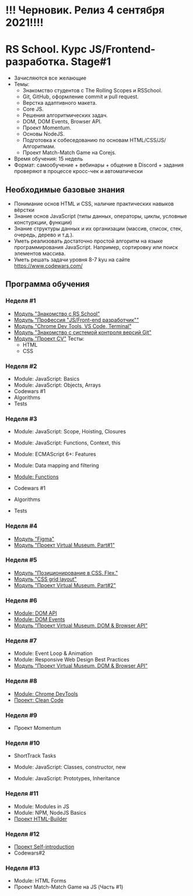# !!! Черновик. Релиз 4 сентября 2021!!!!

# RS School. Курс JS/Frontend-разработка. Stage#1
- Зачисляются все желающие
- Темы:
    - Знакомство студентов с The Rolling Scopes и RSSchool.
    - Git, GitHub, оформление commit и pull request.
    - Верстка адаптивного макета.
    - Core JS.
    - Решения алгоритмических задач.
    - DOM, DOM Events, Browser API.
    - Проект Momentum.
    - Основы NodeJS.
    - Подготовка к собеседованию по основам HTML/CSS/JS/Алгоритмам.
    - Проект Match-Match Game на Сorejs.
- Время обучения: 15 недель
- Формат: самообучение + вебинары + общение в Discord + задания проверяют в процессе кросс-чек и автоматически

## Необходимые базовые знания
- Понимание основ HTML и CSS, наличие практических навыков вёрстки
- Знание основ JavaScript (типы данных, операторы, циклы, условные констуркции, функции)
- Знание структуры данных и их организации (массив, список, стек, очередь, дерево и т.д.). 
- Уметь реализовать достаточно простой алгоритм на языке программирования JavaScript. Например, сортировку или поиск элементов массива.
- Уметь решать задачи уровня 8-7 kyu на сайте https://www.codewars.com/


## Программа обучения
### Неделя #1
- [Модуль "Знакомство с RS School"](modules/rs-school-intro/)
- [Модуль "Профессия \"JS/Front-end разработчик\""](modules/js-fe-developer/)
- [Модуль "Chrome Dev Tools, VS Code, Terminal"](modules/basic-tools/)
- [Модуль "Знакомство с системой контроля версий Git"](modules/git/) 
- [Модуль "Проект CV"](modules/project-cv)
  Тесты:
  - HTML
  - CSS

### Неделя #2
- Module: JavaScript: Basics
- Module: JavaScript: Objects, Arrays
- Codewars #1
- Algorithms 
- Tests 

### Неделя #3
- Module: JavaScript: Scope, Hoisting, Closures
- Module: JavaScript: Functions, Context, this
- Module: ECMAScript 6+: Features
- Module: Data mapping and filtering
- [Module: Functions](modules/functions/)

- Codewars #1 
- Algorithms
- Tests

### Неделя #4
- [Модуль "Figma"](modules/figma)
- [Модуль "Проект Virtual Museum. Part#1"](modules/project-virtual-museum)

### Неделя #5
- [Модуль "Позиционирование в CSS. Flex."](../stage0/modules/css-postioning)
- [Модуль "CSS grid layout"](modules/css-grid/)
- [Модуль "Проект Virtual Museum. Part#2"](modules/project-virtual-museum)

### Неделя #6
- [Module: DOM API](modules/dom-api/)
- [Module: DOM Events](modules/dom-events/)
- [Модуль "Проект Virtual Museum. DOM & Browser API"](modules/project-virtual-museum)

### Неделя #7
- Module: Event Loop & Animation
- Module: Responsive Web Design Best Practices
- [Модуль "Проект Virtual Museum. DOM & Browser API"](modules/project-virtual-museum)

### Неделя #8
- [Module: Chrome DevTools](modules/chrome-devtools/)
- [Проект: Clean Code](modules/clean-code/)

### Неделя #9
- Проект Momentum

### Неделя #10
- ShortTrack Tasks

- Module: JavaScript: Classes, constructor, new
- Module: JavaScript: Prototypes, Inheritance

### Неделя #11
- Module: Modules in JS
- Module: NPM, NodeJS Basics
- [Проект HTML-Builder](modules/html-builder/)

### Неделя #12
- [Проект Self-introduction](modules/html-builder/)
- Codewars#2

### Неделя #13
- Module: HTML Forms
- Проект Match-Match Game на JS (Часть #1)





